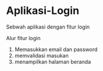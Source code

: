# Aplikasi-Login
Sebwah aplikasi dengan fitur login

Alur fitur login
1. Memasukkan email dan password
2. memvalidasi masukan
3. menampilkan halaman beranda
